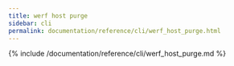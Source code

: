```yaml
---
title: werf host purge
sidebar: cli
permalink: documentation/reference/cli/werf_host_purge.html
---
```


{% include /documentation/reference/cli/werf_host_purge.md %}
